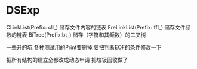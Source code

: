 # DSExp
CLinkList(Prefix: cll_) 储存文件内容的链表
FreLinkList(Prefix: ffl_) 储存文件频数的链表
BiTree(Prefix:bt_) 储存（字符和其频数）的二叉树 

一些开的坑
各种测试用的Print要删掉
要把判断EOF的条件修改一下 

把所有结构的建立全都改成动态申请
把垃圾回收做了


